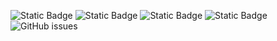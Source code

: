 ![Static Badge](https://img.shields.io/badge/blacklists-61-000000) ![Static Badge](https://img.shields.io/badge/blacklisted-2995005-cc0000) ![Static Badge](https://img.shields.io/badge/whitelisted-2251-00CC00) ![Static Badge](https://img.shields.io/badge/streaming_blacklist-28107-000000) ![GitHub issues](https://img.shields.io/github/issues/fabriziosalmi/blacklists)
